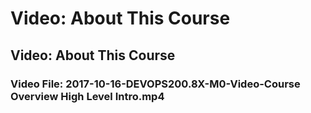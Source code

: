 # Video: About This Course #

## Video: About This Course
### Video File: 2017-10-16-DEVOPS200.8X-M0-Video-Course Overview High Level Intro.mp4
